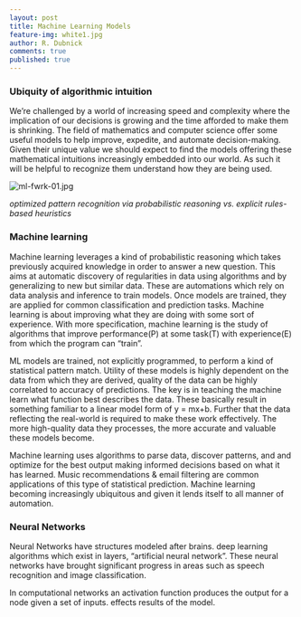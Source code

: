 ```yaml
---
layout: post
title: Machine Learning Models
feature-img: white1.jpg
author: R. Dubnick
comments: true
published: true
---
```


### Ubiquity of algorithmic intuition
We’re challenged by a world of increasing speed and complexity where the implication of our decisions is growing and the time afforded to make them is shrinking. The field of mathematics and computer science offer some useful models to help improve, expedite, and automate decision-making. Given their unique value we should expect to find the models offering these mathematical intuitions increasingly embedded into our world. As such it will be helpful to recognize them understand how they are being used.

![ml-fwrk-01.jpg]({{site.baseurl}}/assets/img/ml/ml-fwrk-01.jpg)

*optimized pattern recognition via probabilistic reasoning vs. explicit rules-based heuristics*

### Machine learning
Machine learning leverages a kind of probabilistic reasoning which takes previously acquired knowledge in order to answer a new question. This aims at automatic discovery of regularities in data using algorithms and by generalizing to new but similar data. These are automations which rely on data analysis and inference to train models. Once models are trained, they are applied for common classification and prediction tasks. Machine learning is about improving what they are doing with some sort of experience. With more specification, machine learning is the study of algorithms that improve performance(P) at some task(T) with experience(E) from which the program can “train”.

ML models are trained, not explicitly programmed, to perform a kind of statistical pattern match. Utility of these models is highly dependent on the data from which they are derived, quality of the data can be highly correlated to accuracy of predictions. The key is in teaching the machine learn what function best describes the data. These basically result in something familiar to a linear model form of y = mx+b. Further that the data reflecting the real-world is required to make these work effectively. The more high-quality data they processes, the more accurate and valuable these models become.

Machine learning uses algorithms to parse data, discover patterns, and and optimize for the best output making informed decisions based on what it has learned.  Music recommendations & email filtering are common applications of this type of statistical prediction.  Machine learning becoming increasingly ubiquitous and given it lends itself to all manner of automation.

### Neural Networks
Neural Networks have structures modeled after brains. deep learning algorithms which exist in layers, “artificial neural network”.  These neural networks have brought significant progress in areas such as speech recognition and image classification.

In computational networks an activation function produces the output for a node given a set of inputs.  effects results of the model.

